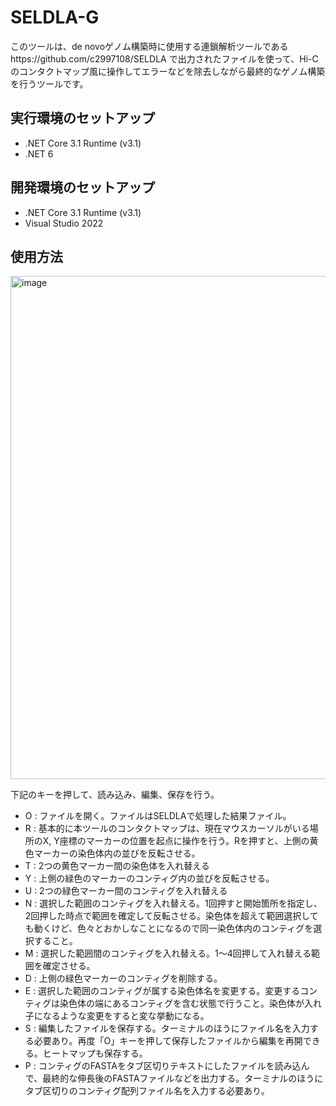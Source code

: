 # SELDLA-G

このツールは、de novoゲノム構築時に使用する連鎖解析ツールであるhttps://github.com/c2997108/SELDLA
で出力されたファイルを使って、Hi-Cのコンタクトマップ風に操作してエラーなどを除去しながら最終的なゲノム構築を行うツールです。


## 実行環境のセットアップ

- .NET Core 3.1 Runtime (v3.1)
- .NET 6

## 開発環境のセットアップ

- .NET Core 3.1 Runtime (v3.1)
- Visual Studio 2022

## 使用方法

<img width="805" alt="image" src="https://user-images.githubusercontent.com/5350508/155942153-7c9ea304-7637-4c71-8136-f5d307e3d25b.png">

下記のキーを押して、読み込み、編集、保存を行う。

- O : ファイルを開く。ファイルはSELDLAで処理した結果ファイル。
- R : 基本的に本ツールのコンタクトマップは、現在マウスカーソルがいる場所のX, Y座標のマーカーの位置を起点に操作を行う。Rを押すと、上側の黄色マーカーの染色体内の並びを反転させる。
- T : 2つの黄色マーカー間の染色体を入れ替える
- Y : 上側の緑色のマーカーのコンティグ内の並びを反転させる。
- U : 2つの緑色マーカー間のコンティグを入れ替える
- N : 選択した範囲のコンティグを入れ替える。1回押すと開始箇所を指定し、2回押した時点で範囲を確定して反転させる。染色体を超えて範囲選択しても動くけど、色々とおかしなことになるので同一染色体内のコンティグを選択すること。
- M : 選択した範囲間のコンティグを入れ替える。1～4回押して入れ替える範囲を確定させる。
- D : 上側の緑色マーカーのコンティグを削除する。
- E : 選択した範囲のコンティグが属する染色体名を変更する。変更するコンティグは染色体の端にあるコンティグを含む状態で行うこと。染色体が入れ子になるような変更をすると変な挙動になる。
- S : 編集したファイルを保存する。ターミナルのほうにファイル名を入力する必要あり。再度「O」キーを押して保存したファイルから編集を再開できる。ヒートマップも保存する。
- P : コンティグのFASTAをタブ区切りテキストにしたファイルを読み込んで、最終的な伸長後のFASTAファイルなどを出力する。ターミナルのほうにタブ区切りのコンティグ配列ファイル名を入力する必要あり。
